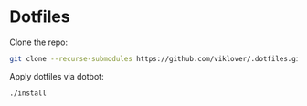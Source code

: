 # Dotfiles

Clone the repo:

```bash
git clone --recurse-submodules https://github.com/viklover/.dotfiles.git
```

Apply dotfiles via dotbot:
```bash
./install
```
